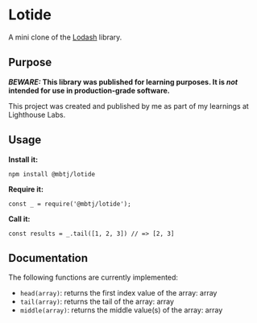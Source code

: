 # Lotide

A mini clone of the [Lodash](https://lodash.com) library.

## Purpose

**_BEWARE:_ This library was published for learning purposes. It is _not_ intended for use in production-grade software.**

This project was created and published by me as part of my learnings at Lighthouse Labs. 

## Usage

**Install it:**

`npm install @mbtj/lotide`

**Require it:**

`const _ = require('@mbtj/lotide');`

**Call it:**

`const results = _.tail([1, 2, 3]) // => [2, 3]`

## Documentation

The following functions are currently implemented:

* `head(array)`: returns the first index value of the array: array
* `tail(array)`: returns the tail of the array: array
* `middle(array)`: returns the middle value(s) of the array: array